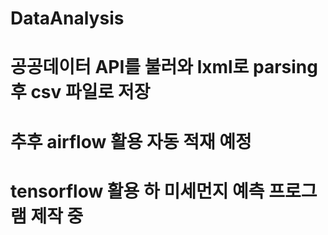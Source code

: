 # DataAnalysis
# 공공데이터 API를 불러와 lxml로 parsing 후 csv 파일로 저장
# 추후 airflow 활용 자동 적재 예정
# tensorflow 활용 하 미세먼지 예측 프로그램 제작 중